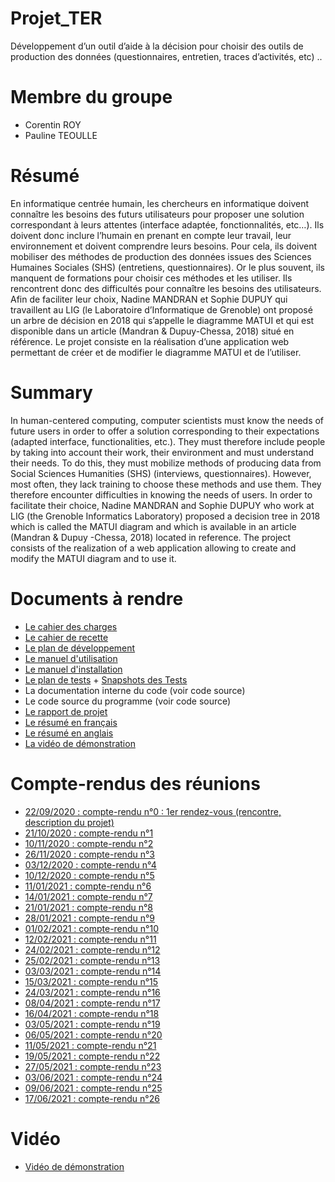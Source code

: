 # Projet_TER
Développement d’un outil d’aide à la décision pour choisir des outils de production des données (questionnaires, entretien, traces d’activités, etc) ..

# Membre du groupe
* Corentin ROY 
* Pauline TEOULLE

# Résumé
En informatique centrée humain, les chercheurs en informatique doivent connaître les besoins des futurs utilisateurs pour proposer une solution correspondant à leurs attentes (interface adaptée, fonctionnalités, etc…). Ils doivent donc inclure l’humain en prenant en compte leur travail, leur environnement et doivent comprendre leurs besoins. Pour cela, ils doivent mobiliser des méthodes de production des données issues des Sciences Humaines Sociales (SHS) (entretiens, questionnaires). Or le plus souvent, ils manquent de formations pour choisir ces méthodes et les utiliser. Ils rencontrent donc des  difficultés pour connaître les besoins des utilisateurs. Afin de faciliter leur choix, Nadine MANDRAN et Sophie DUPUY qui travaillent au LIG (le Laboratoire d’Informatique de Grenoble) ont proposé un arbre de décision en 2018 qui s’appelle le diagramme MATUI et qui est disponible dans un article (Mandran & Dupuy-Chessa, 2018) situé en référence. Le projet consiste en la réalisation d’une application web permettant de créer et de modifier le diagramme MATUI et de l’utiliser.

# Summary
In human-centered computing, computer scientists must know the needs of future users in order to offer a solution corresponding to their expectations (adapted interface, functionalities, etc.). They must therefore include people by taking into account their work, their environment and must understand their needs. To do this, they must mobilize methods of producing data from Social Sciences Humanities (SHS) (interviews, questionnaires). However, most often, they lack training to choose these methods and use them. They therefore encounter difficulties in knowing the needs of users. In order to facilitate their choice, Nadine MANDRAN and Sophie DUPUY who work at LIG (the Grenoble Informatics Laboratory) proposed a decision tree in 2018 which is called the MATUI diagram and which is available in an article (Mandran & Dupuy -Chessa, 2018) located in reference. The project consists of the realization of a web application allowing to create and modify the MATUI diagram and to use it.

# Documents à rendre
* [Le cahier des charges](https://github.com/PaulineTeoulle/Projet_TER/blob/main/Rendus/Cahier_des_charges.pdf)
* [Le cahier de recette](https://github.com/PaulineTeoulle/Projet_TER/blob/main/Rendus/Cahier_de_recette.pdf)
* [Le plan de développement](https://github.com/PaulineTeoulle/Projet_TER/blob/main/Rendus/Plan_de_d%C3%A9veloppement.pdf)
* [Le manuel d'utilisation](https://github.com/PaulineTeoulle/Projet_TER/blob/main/Rendus/Manuel_utilisation.pdf)
* [Le manuel d'installation](https://github.com/PaulineTeoulle/Projet_TER/blob/main/Rendus/Manuel_installation.pdf)
* [Le plan de tests](https://github.com/PaulineTeoulle/Projet_TER/blob/main/Rendus/Plan_de_test.pdf) + [Snapshots des Tests](https://github.com/PaulineTeoulle/Projet_TER/tree/main/Rendus/snapshots_React_API)
* La documentation interne du code (voir code source)
* Le code source du programme (voir code source)
* [Le rapport de projet](https://github.com/PaulineTeoulle/Projet_TER/blob/main/Rendus/Rapport_projet.pdf)
* [Le résumé en français](https://github.com/PaulineTeoulle/Projet_TER/blob/main/Rendus/Resume_francais.pdf)
* [Le résumé en anglais](https://github.com/PaulineTeoulle/Projet_TER/blob/main/Rendus/Resume_anglais.pdf)
* [La vidéo de démonstration](https://github.com/PaulineTeoulle/Projet_TER/blob/main/Rendus/Vid%C3%A9o_d%C3%A9monstration.mp4)

# Compte-rendus des réunions
* [22/09/2020 : compte-rendu n°0 : 1er rendez-vous (rencontre, description du projet)](https://github.com/PaulineTeoulle/Projet_TER/blob/main/Compte-rendu%20r%C3%A9unions/Compte%20Rendu%20de%20R%C3%A9union%200.pdf)
* [21/10/2020 : compte-rendu n°1](https://github.com/PaulineTeoulle/Projet_TER/blob/main/Compte-rendu%20r%C3%A9unions/Compte%20Rendu%20de%20R%C3%A9union%201.pdf)
* [10/11/2020 : compte-rendu n°2](https://github.com/PaulineTeoulle/Projet_TER/blob/main/Compte-rendu%20r%C3%A9unions/Compte%20Rendu%20de%20R%C3%A9union%202.pdf)
* [26/11/2020 : compte-rendu n°3](https://github.com/PaulineTeoulle/Projet_TER/blob/main/Compte-rendu%20r%C3%A9unions/Compte%20Rendu%20de%20R%C3%A9union%203.pdf)
* [03/12/2020 : compte-rendu n°4](https://github.com/PaulineTeoulle/Projet_TER/blob/main/Compte-rendu%20r%C3%A9unions/Compte%20Rendu%20de%20R%C3%A9union%204.pdf)
* [10/12/2020 : compte-rendu n°5](https://github.com/PaulineTeoulle/Projet_TER/blob/main/Compte-rendu%20r%C3%A9unions/Compte%20Rendu%20de%20R%C3%A9union%205.pdf)
* [11/01/2021 : compte-rendu n°6](https://github.com/PaulineTeoulle/Projet_TER/blob/main/Compte-rendu%20r%C3%A9unions/Compte%20Rendu%20de%20R%C3%A9union%206.pdf)
* [14/01/2021 : compte-rendu n°7](https://github.com/PaulineTeoulle/Projet_TER/blob/main/Compte-rendu%20r%C3%A9unions/Compte%20Rendu%20de%20R%C3%A9union%207.pdf)
* [21/01/2021 : compte-rendu n°8](https://github.com/PaulineTeoulle/Projet_TER/blob/main/Compte-rendu%20r%C3%A9unions/Compte%20Rendu%20de%20R%C3%A9union%208.pdf)
* [28/01/2021 : compte-rendu n°9](https://github.com/PaulineTeoulle/Projet_TER/blob/main/Compte-rendu%20r%C3%A9unions/Compte%20Rendu%20de%20R%C3%A9union%209.pdf)
* [01/02/2021 : compte-rendu n°10](https://github.com/PaulineTeoulle/Projet_TER/blob/main/Compte-rendu%20r%C3%A9unions/Compte%20Rendu%20de%20R%C3%A9union%2010.pdf)
* [12/02/2021 : compte-rendu n°11](https://github.com/PaulineTeoulle/Projet_TER/blob/main/Compte-rendu%20r%C3%A9unions/Compte%20Rendu%20de%20R%C3%A9union%2011.pdf)
* [24/02/2021 : compte-rendu n°12](https://github.com/PaulineTeoulle/Projet_TER/blob/main/Compte-rendu%20r%C3%A9unions/Compte%20Rendu%20de%20R%C3%A9union%2012.pdf)
* [25/02/2021 : compte-rendu n°13](https://github.com/PaulineTeoulle/Projet_TER/blob/main/Compte-rendu%20r%C3%A9unions/Compte%20Rendu%20de%20R%C3%A9union%2013.pdf)
* [03/03/2021 : compte-rendu n°14](https://github.com/PaulineTeoulle/Projet_TER/blob/main/Compte-rendu%20r%C3%A9unions/Compte%20Rendu%20de%20R%C3%A9union%2014.pdf)
* [15/03/2021 : compte-rendu n°15](https://github.com/PaulineTeoulle/Projet_TER/blob/main/Compte-rendu%20r%C3%A9unions/Compte%20Rendu%20de%20R%C3%A9union%2015.pdf)
* [24/03/2021 : compte-rendu n°16](https://github.com/PaulineTeoulle/Projet_TER/blob/main/Compte-rendu%20r%C3%A9unions/Compte%20Rendu%20de%20R%C3%A9union%2016.pdf)
* [08/04/2021 : compte-rendu n°17](https://github.com/PaulineTeoulle/Projet_TER/blob/main/Compte-rendu%20r%C3%A9unions/Compte%20Rendu%20de%20R%C3%A9union%2017.pdf)
* [16/04/2021 : compte-rendu n°18](https://github.com/PaulineTeoulle/Projet_TER/blob/main/Compte-rendu%20r%C3%A9unions/Compte%20Rendu%20de%20R%C3%A9union%2018.pdf)
* [03/05/2021 : compte-rendu n°19](https://github.com/PaulineTeoulle/Projet_TER/blob/main/Compte-rendu%20r%C3%A9unions/Compte%20Rendu%20de%20R%C3%A9union%2019.pdf)
* [06/05/2021 : compte-rendu n°20](https://github.com/PaulineTeoulle/Projet_TER/blob/main/Compte-rendu%20r%C3%A9unions/Compte%20Rendu%20de%20R%C3%A9union%2020.pdf)
* [11/05/2021 : compte-rendu n°21](https://github.com/PaulineTeoulle/Projet_TER/blob/main/Compte-rendu%20r%C3%A9unions/Compte%20Rendu%20de%20R%C3%A9union%2021.pdf)
* [19/05/2021 : compte-rendu n°22](https://github.com/PaulineTeoulle/Projet_TER/blob/main/Compte-rendu%20r%C3%A9unions/Compte%20Rendu%20de%20R%C3%A9union%2022.pdf)
* [27/05/2021 : compte-rendu n°23](https://github.com/PaulineTeoulle/Projet_TER/blob/main/Compte-rendu%20r%C3%A9unions/Compte%20Rendu%20de%20R%C3%A9union%2023.pdf)
* [03/06/2021 : compte-rendu n°24](https://github.com/PaulineTeoulle/Projet_TER/blob/main/Compte-rendu%20r%C3%A9unions/Compte%20Rendu%20de%20R%C3%A9union%2024.pdf)
* [09/06/2021 : compte-rendu n°25](https://github.com/PaulineTeoulle/Projet_TER/blob/main/Compte-rendu%20r%C3%A9unions/Compte%20Rendu%20de%20R%C3%A9union%2025.pdf)
* [17/06/2021 : compte-rendu n°26](https://github.com/PaulineTeoulle/Projet_TER/blob/main/Compte-rendu%20r%C3%A9unions/Compte%20Rendu%20de%20R%C3%A9union%2026.pdf)


# Vidéo
* [Vidéo de démonstration](https://github.com/PaulineTeoulle/Projet_TER/blob/main/Rendus/Vid%C3%A9o_d%C3%A9monstration.mp4)
